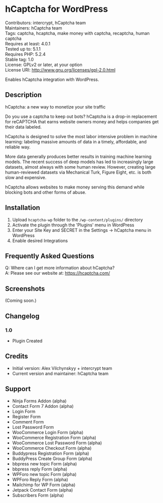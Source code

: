 
# hCaptcha for WordPress


Contributors: intercrypt, hCaptcha team  
Maintainers: hCaptcha team  
Tags: captcha, hcaptcha, make money with captcha, recaptcha, human captcha  
Requires at least: 4.0.1  
Tested up to: 5.1.1  
Requires PHP: 5.2.4  
Stable tag: 1.0  
License: GPLv2 or later, at your option  
License URI: http://www.gnu.org/licenses/gpl-2.0.html  
 
Enables hCaptcha integration with WordPress.

## Description
 
hCaptcha: a new way to monetize your site traffic 

Do you use a captcha to keep out bots? hCaptcha is a drop-in replacement for reCAPTCHA that earns website owners money and helps companies get their data labeled.  

hCaptcha is designed to solve the most labor intensive problem in machine learning: labeling massive amounts of data in a timely, affordable, and reliable way.  

More data generally produces better results in training machine learning models. The recent success of deep models has led to increasingly large datasets, almost always with some human review. However, creating large human-reviewed datasets via Mechanical Turk, Figure Eight, etc. is both slow and expensive.  

hCaptcha allows websites to make money serving this demand while blocking bots and other forms of abuse.  
 
## Installation
 
1. Upload `hcaptcha-wp` folder to the `/wp-content/plugins/` directory  
2. Activate the plugin through the 'Plugins' menu in WordPress  
3. Enter your Site Key and SECRET in the Settings -> hCaptcha menu in WordPress  
4. Enable desired Integrations  
 
## Frequently Asked Questions

Q: Where can I get more information about hCaptcha?  
A: Please see our website at: https://hcaptcha.com/
 
## Screenshots

(Coming soon.)
 
## Changelog
 
### 1.0

* Plugin Created


## Credits

* Initial version: Alex Vilchynskyy + intercrypt team
* Current version and maintainer: hCaptcha team


## Support

* Ninja Forms Addon (alpha)
* Contact Form 7 Addon (alpha)
* Login Form
* Register Form
* Comment Form
* Lost Password Form
* WooCommerce Login Form (alpha)
* WooCommerce Registration Form (alpha) 
* WooCommerce Lost Password Form (alpha)
* WooCommerce Checkout Form (alpha)
* Buddypress Registration Form (alpha)
* BuddyPress Create Group Form (alpha)
* bbpress new topic Form (alpha)
* bbpress reply Form (alpha)
* WPForo new topic Form (alpha)
* WPForo Reply Form (alpha)
* Mailchimp for WP Form (alpha)
* Jetpack Contact Form (alpha)
* Subscribers Form (alpha)
